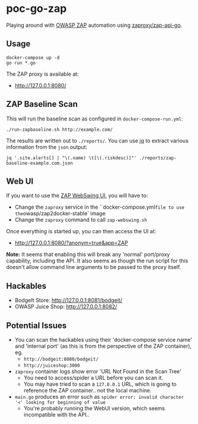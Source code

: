 # poc-go-zap

Playing around with [OWASP ZAP](https://github.com/zaproxy/zaproxy) automation using [zaproxy/zap-api-go](https://github.com/zaproxy/zap-api-go).

## Usage

```
docker-compose up -d
go run *.go
```

The ZAP proxy is available at:

* http://127.0.0.1:8080/

## ZAP Baseline Scan

This will run the baseline scan as configured in `docker-compose-run.yml`:

```
./run-zapbaseline.sh http://example.com/
```

The results are written out to `./reports/`. You can use [jq](https://stedolan.github.io/jq/manual/) to extract various information from the `json` output:

```
jq '.site.alerts[] | "\(.name) \t[\(.riskdesc)]"' ./reports/zap-baseline-example.com.json
```

## Web UI

If you want to use the [ZAP WebSwing UI](https://github.com/zaproxy/zaproxy/wiki/WebSwing), you will have to:

* Change the `zaproxy` service in the ``docker-compose.yml` file to use the `owasp/zap2docker-stable` image
* Change the `zaproxy` command to call `zap-webswing.sh`

Once everything is started up, you can then access the UI at:

* http://127.0.0.1:8080/?anonym=true&app=ZAP

**Note:** It seems that enabling this will break any 'normal' port/proxy capability, including the API. It also seems as though the run script for this doesn't allow command line arguments to be passed to the proxy itself.

## Hackables

* BodgeIt Store: http://127.0.0.1:8081/bodgeit/
* OWASP Juice Shop: http://127.0.0.1:8082/

## Potential Issues

* You can scan the hackables using their 'docker-compose service name' and 'internal port' (as this is from the perspective of the ZAP container), eg.
    * `http://bodgeit:8080/bodgeit/`
    * `http://juiceshop:3000`
* `zaproxy` container logs show error 'URL Not Found in the Scan Tree'
    * You need to access/spider a URL before you can scan it.
    * You may have tried to scan a `127.0.0.1` URL, which is going to reference the ZAP container.. not the local machine.
* `main.go` produces an error such as `spider error: invalid character '<' looking for beginning of value`
    * You're probably running the WebUI version, which seems incompatible with the API..
